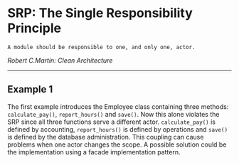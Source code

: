 # SRP: The Single Responsibility Principle

```
A module should be responsible to one, and only one, actor.
```
<cite>Robert C.Martin: Clean Architecture</cite>

------------------------------------
## Example 1
The first example introduces the Employee class containing three methods: `calculate_pay()`, `report_hours()` and `save()`. Now this alone violates the SRP since all three functions serve a different actor. `calculate_pay()` is defined by accounting, `report_hours()` is defined by operations and `save()` is defined by the database administration. This coupling can cause problems when one actor changes the scope. A possible solution could be the implementation using a facade implementation pattern.